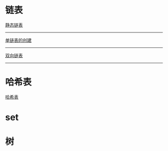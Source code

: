 # 链表
[静态链表](./链表/静态链表/chaintable_learning.cpp)
****************
[单链表的创建](./链表/单链表/README.md)
****************
[双向链表](./链表/双向链表/chaintable.h)
****************  

# 哈希表
[哈希表](./哈希表/chainhash/chainhashtable.h)

# set


# 树
